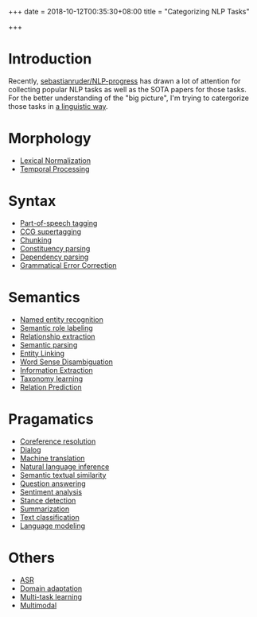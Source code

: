+++
date = 2018-10-12T00:35:30+08:00
title = "Categorizing NLP Tasks"

+++

# Introduction

Recently, [sebastianruder/NLP-progress](https://github.com/sebastianruder/NLP-progress) has drawn a lot of attention for collecting popular NLP tasks as well as the SOTA papers for those tasks. For the better understanding of the "big picture", I'm trying to catergorize those tasks in [a linguistic way](https://towardsdatascience.com/linguistic-knowledge-in-natural-language-processing-332630f43ce1).

# Morphology

* [Lexical Normalization](https://nlpprogress.com/lexical_normalization.html)
* [Temporal Processing](https://nlpprogress.com/temporal_processing.html)

# Syntax

* [Part-of-speech tagging](https://nlpprogress.com/part-of-speech_tagging.html)
* [CCG supertagging](https://nlpprogress.com/ccg_supertagging.html)
* [Chunking](https://nlpprogress.com/chunking.html)
* [Constituency parsing](https://nlpprogress.com/constituency_parsing.html)
* [Dependency parsing](https://nlpprogress.com/dependency_parsing.html)
* [Grammatical Error Correction](https://nlpprogress.com/grammatical_error_correction.html)

# Semantics

* [Named entity recognition](https://nlpprogress.com/named_entity_recognition.html)
* [Semantic role labeling](https://nlpprogress.com/semantic_role_labeling.html)
* [Relationship extraction](https://nlpprogress.com/relationship_extraction.html)
* [Semantic parsing](https://nlpprogress.com/semantic_parsing.html)
* [Entity Linking](https://nlpprogress.com/entity_linking.html)
* [Word Sense Disambiguation](https://nlpprogress.com/word_sense_disambiguation.html)
* [Information Extraction](https://nlpprogress.com/information_extraction.html)
* [Taxonomy learning](https://nlpprogress.com/taxonomy_learning.html)
* [Relation Prediction](https://nlpprogress.com/relation_prediction.html)

# Pragamatics

* [Coreference resolution](https://nlpprogress.com/coreference_resolution.html)
* [Dialog](https://nlpprogress.com/dialog.html)
* [Machine translation](https://nlpprogress.com/machine_translation.html)
* [Natural language inference](https://nlpprogress.com/natural_language_inference.html)
* [Semantic textual similarity](https://nlpprogress.com/semantic_textual_similarity.html)
* [Question answering](https://nlpprogress.com/question_answering.html)
* [Sentiment analysis](https://nlpprogress.com/sentiment_analysis.html)
* [Stance detection](https://nlpprogress.com/stance_detection.html)
* [Summarization](https://nlpprogress.com/summarization.html)
* [Text classification](https://nlpprogress.com/text_classification.html)
* [Language modeling](https://nlpprogress.com/language_modeling.html)

# Others

* [ASR](https://nlpprogress.com/asr.html)
* [Domain adaptation](https://nlpprogress.com/domain_adaptation.html)
* [Multi-task learning](https://nlpprogress.com/multi-task_learning.html)
* [Multimodal](https://nlpprogress.com/multimodal.html)

